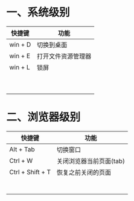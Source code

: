 # 一、系统级别

| 快捷键  | 功能               |
| ------- | ------------------ |
| win + D | 切换到桌面         |
| win + E | 打开文件资源管理器 |
| win + L | 锁屏               |
|         |                    |
|         |                    |
|         |                    |
|         |                    |
|         |                    |
|         |                    |
|         |                    |
|         |                    |
|         |                    |

# 二、浏览器级别

| 快捷键           | 功能                    |
| ---------------- | ----------------------- |
| Alt + Tab        | 切换窗口                |
| Ctrl + W         | 关闭浏览器当前页面(tab) |
| Ctrl + Shift + T | 恢复之前关闭的页面      |
|                  |                         |
|                  |                         |
|                  |                         |
|                  |                         |
|                  |                         |
|                  |                         |
|                  |                         |

